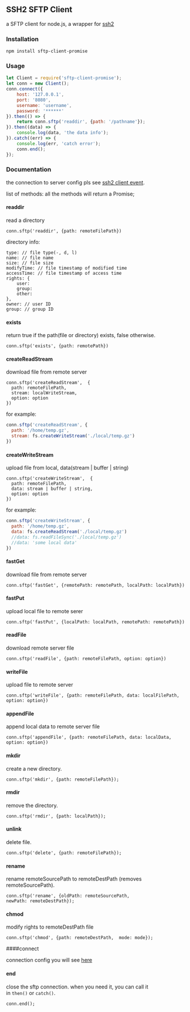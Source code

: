 ## SSH2 SFTP Client
a SFTP client for node.js, a wrapper for [ssh2](https://github.com/mscdex/ssh2)

### Installation
```shell
npm install sftp-client-promise
```

### Usage
```javascript
let Client = require('sftp-client-promise');
let conn = new Client();
conn.connect({
    host: '127.0.0.1',
    port: '8080',
    username: 'username',
    password: '******'
}).then(() => {
    return conn.sftp('readdir', {path: '/pathname'});
}).then((data) => {
    console.log(data, 'the data info');
}).catch((err) => {
    console.log(err, 'catch error');
    conn.end();
});
```

### Documentation
the connection to server config pls see [ssh2 client event](https://github.com/mscdex/ssh2#user-content-client-methods).

list of methods: all the methods will return a Promise;

#### readdir
read a directory
```
conn.sftp('readdir', {path: remoteFilePath})
```

directory info:

```
type: // file type(-, d, l)
name: // file name
size: // file size
modifyTime: // file timestamp of modified time
accessTime: // file timestamp of access time
rights: {
    user:
    group:
    other:
},
owner: // user ID
group: // group ID

```

#### exists
return true if the path(file or directory) exists, false otherwise.
```
conn.sftp('exists', {path: remotePath})
```

#### createReadStream
download file from remote server
```
conn.sftp('createReadStream',  {
  path: remoteFilePath, 
  stream: localWriteStream, 
  option: option
})
```
for example:
```javascript
conn.sftp('createReadStream', { 
  path: '/home/temp.gz', 
  stream: fs.createWriteStream('./local/temp.gz')
})
```
#### createWriteStream
upload file from local, data(stream | buffer | string)
```
conn.sftp('createWriteStream',  {
  path: remoteFilePath, 
  data: stream | buffer | string, 
  option: option
})
```
for example:
```javascript
conn.sftp('createWriteStream', { 
  path: '/home/temp.gz', 
  data: fs.createReadStream('./local/temp.gz')
  //data: fs.readFileSync('./local/temp.gz')
  //data: 'some local data'
})
```
#### fastGet
download file from remote server
```
conn.sftp('fastGet', {remotePath: remotePath, localPath: localPath})
```
#### fastPut
upload local file to remote serer
```
conn.sftp('fastPut', {localPath: localPath, remotePath: remotePath})
```

#### readFile
download remote server file
```
conn.sftp('readFile', {path: remoteFilePath, option: option})
```
#### writeFile
upload file to remote server 
```
conn.sftp('writeFile', {path: remoteFilePath, data: localFilePath, option: option})
```
#### appendFile
append local data to remote server file
```
conn.sftp('appendFile', {path: remoteFilePath, data: localData, option: option})
```
#### mkdir

create a new directory.
```
conn.sftp('mkdir', {path: remoteFilePath});
```

#### rmdir

remove the directory.
```
conn.sftp('rmdir', {path: localPath});
```

#### unlink

delete file.
```
conn.sftp('delete', {path: remoteFilePath});
```

#### rename

rename remoteSourcePath to remoteDestPath (removes remoteSourcePath).
```
conn.sftp('rename', {oldPath: remoteSourcePath, newPath: remoteDestPath});
```

#### chmod

modify rights to remoteDestPath file
```
conn.sftp('chmod', {path: remoteDestPath,  mode: mode});
```
####connect

connection config you will see [here](https://github.com/mscdex/ssh2#user-content-client-methods)

#### end

close the sftp connection. when you need it, you can call it in `then()` or `catch()`.

```
conn.end();
```







